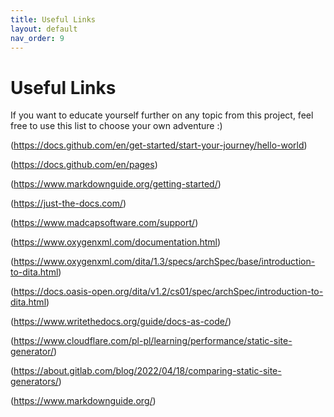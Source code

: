 ```yaml
---
title: Useful Links
layout: default
nav_order: 9
---
```


# Useful Links

If you want to educate yourself further on any topic from this project, feel free to use this list to choose your own adventure :)

(https://docs.github.com/en/get-started/start-your-journey/hello-world)

(https://docs.github.com/en/pages)

(https://www.markdownguide.org/getting-started/)

(https://just-the-docs.com/) 

(https://www.madcapsoftware.com/support/)

(https://www.oxygenxml.com/documentation.html)

(https://www.oxygenxml.com/dita/1.3/specs/archSpec/base/introduction-to-dita.html) 

(https://docs.oasis-open.org/dita/v1.2/cs01/spec/archSpec/introduction-to-dita.html) 

(https://www.writethedocs.org/guide/docs-as-code/)

(https://www.cloudflare.com/pl-pl/learning/performance/static-site-generator/) 

(https://about.gitlab.com/blog/2022/04/18/comparing-static-site-generators/) 

(https://www.markdownguide.org/) 
